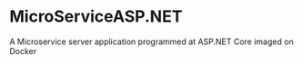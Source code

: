 # MicroServiceASP.NET
A Microservice server application programmed at ASP.NET Core imaged on Docker 
